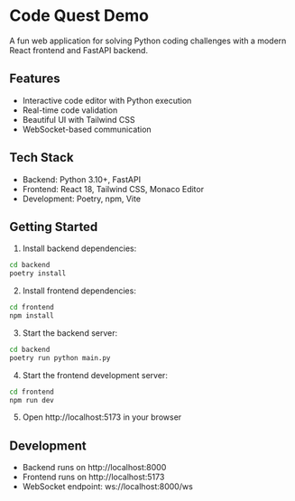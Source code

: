 # Code Quest Demo

A fun web application for solving Python coding challenges with a modern React frontend and FastAPI backend.

## Features
- Interactive code editor with Python execution
- Real-time code validation
- Beautiful UI with Tailwind CSS
- WebSocket-based communication

## Tech Stack
- Backend: Python 3.10+, FastAPI
- Frontend: React 18, Tailwind CSS, Monaco Editor
- Development: Poetry, npm, Vite

## Getting Started

1. Install backend dependencies:
```bash
cd backend
poetry install
```

2. Install frontend dependencies:
```bash
cd frontend
npm install
```

3. Start the backend server:
```bash
cd backend
poetry run python main.py
```

4. Start the frontend development server:
```bash
cd frontend
npm run dev
```

5. Open http://localhost:5173 in your browser

## Development
- Backend runs on http://localhost:8000
- Frontend runs on http://localhost:5173
- WebSocket endpoint: ws://localhost:8000/ws
